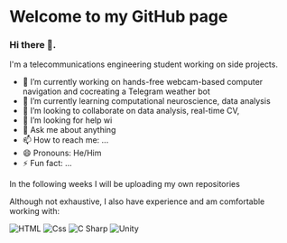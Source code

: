 # Welcome to my GitHub page

### Hi there 👋.
I'm a telecommunications engineering student working on side projects.

- 🔭 I’m currently working on hands-free webcam-based computer navigation and cocreating a Telegram weather bot
- 🌱 I’m currently learning computational neuroscience, data analysis
- 👯 I’m looking to collaborate on data analysis, real-time CV, 
- 🤔 I’m looking for help wi
- 💬 Ask me about anything
- 📫 How to reach me: ...
- 😄 Pronouns: He/Him
- ⚡ Fun fact: ...

In the following weeks I will be uploading my own repositories


Although not exhaustive, I also have experience and am comfortable working with:
<p>
  <img alt="HTML" src="https://img.shields.io/badge/HTML-E34F26?logo=html5&logoColor=white&style=for-the-badge" />
  <img alt="Css" src="https://img.shields.io/badge/CSS-1572B6?logo=css3&logoColor=white&style=for-the-badge" />
  <img alt="C Sharp" src="https://img.shields.io/badge/C%23-239120?logo=c-sharp&logoColor=white&style=for-the-badge" />
  <img alt="Unity" src="https://img.shields.io/badge/Unity-000000?logo=unity&logoColor=white&style=for-the-badge" />
</p>
